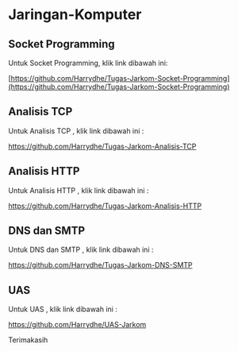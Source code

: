 # Jaringan-Komputer

## Socket Programming
Untuk Socket Programming, klik link dibawah ini:

[https://github.com/Harrydhe/Tugas-Jarkom-Socket-Programming](https://github.com/Harrydhe/Tugas-Jarkom-Socket-Programming)

## Analisis TCP
Untuk Analisis TCP , klik link dibawah ini :

https://github.com/Harrydhe/Tugas-Jarkom-Analisis-TCP


## Analisis HTTP
Untuk Analisis HTTP , klik link dibawah ini :

https://github.com/Harrydhe/Tugas-Jarkom-Analisis-HTTP


## DNS dan SMTP
Untuk DNS dan SMTP , klik link dibawah ini :

https://github.com/Harrydhe/Tugas-Jarkom-DNS-SMTP


## UAS
Untuk UAS , klik link dibawah ini :

https://github.com/Harrydhe/UAS-Jarkom

Terimakasih
